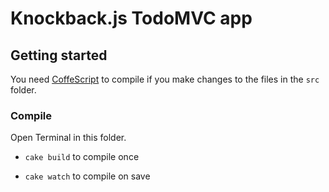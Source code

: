 # Knockback.js TodoMVC app

## Getting started

You need [CoffeScript](http://coffeescript.org) to compile if you make changes to the files in the `src` folder.


### Compile

Open Terminal in this folder.

- `cake build` to compile once

- `cake watch` to compile on save